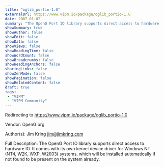 ```yaml
---
title: "oglib_portio-1.0"
externalUrl: https://www.vipm.io/package/oglib_portio-1.0
date: 2007-01-02
summary: "The OpenG Port IO library supports direct access to hardware IO."
showSummary: true
showAuthor: false
showEdit: false
showData: false
showViews: false
showReadingTime: false
showWordCount: false
showBreadcrumbs: false
showHeadingAnchors: false
sharingLinks: false
showZenMode: false
showPagination: false
showRelatedContent: false
draft: true
tags:
 - "VIPM"
 - "VIPM Community"
---
```


Redirecting to https://www.vipm.io/package/oglib_portio-1.0

Vendor: OpenG.org

Author(s): Jim Kring <jim@jimkring.com>
 
Full Description:
The OpenG Port IO library supports direct access to hardware IO.
It comes with its own kernel device driver for Windows NT (NT4, W2K, WXP, W2003) systems, which will be installed automatically if not found to be present on the system already.